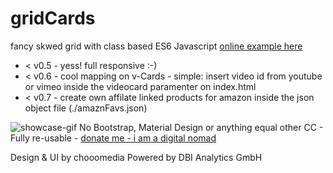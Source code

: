 # gridCards
fancy skwed grid with class based ES6 Javascript
<a href="http://chooo.de" target="_blank">online example here</a>
<ul>
<li>< v0.5 - yess! full responsive :-)</li>
<li>< v0.6 - cool mapping on v-Cards - simple: insert video id from youtube or vimeo inside the videocard paramenter on index.html</li>
<li>< v0.7 - create own affilate linked products for amazon inside the json object file (./amaznFavs.json)</li>
</ul>
<img src="https://github.com/chooomedia/gridCards/blob/v0.6/showcase-gridCards.gif?raw=true" alt="showcase-gif" />
No Bootstrap, Material Design or anything equal other
CC - Fully re-usable - <a href="http://paypal.me/choooomedia/" target="_blank">donate me - i am a digital nomad</a>

Design & UI by chooomedia
Powered by DBI Analytics GmbH
